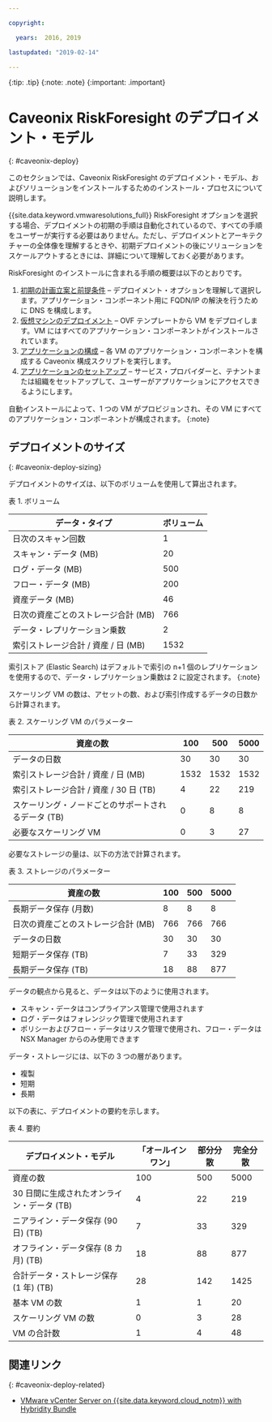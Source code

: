 ```yaml
---

copyright:

  years:  2016, 2019

lastupdated: "2019-02-14"

---
```


{:tip: .tip}
{:note: .note}
{:important: .important}

# Caveonix RiskForesight のデプロイメント・モデル
{: #caveonix-deploy}

このセクションでは、Caveonix RiskForesight のデプロイメント・モデル、およびソリューションをインストールするためのインストール・プロセスについて説明します。

{{site.data.keyword.vmwaresolutions_full}} RiskForesight オプションを選択する場合、デプロイメントの初期の手順は自動化されているので、すべての手順をユーザーが実行する必要はありません。ただし、デプロイメントとアーキテクチャーの全体像を理解するときや、初期デプロイメントの後にソリューションをスケールアウトするときには、詳細について理解しておく必要があります。

RiskForesight のインストールに含まれる手順の概要は以下のとおりです。

1. [初期の計画立案と前提条件](/docs/services/vmwaresolutions/archiref/caveonix/caveonix-step1.html) – デプロイメント・オプションを理解して選択します。アプリケーション・コンポーネント用に FQDN/IP の解決を行うために DNS を構成します。
2. [仮想マシンのデプロイメント](/docs/services/vmwaresolutions/archiref/caveonix/caveonix-step2.html) – OVF テンプレートから VM をデプロイします。VM にはすべてのアプリケーション・コンポーネントがインストールされています。
3. [アプリケーションの構成](/docs/services/vmwaresolutions/archiref/caveonix/caveonix-step3.html) – 各 VM のアプリケーション・コンポーネントを構成する Caveonix 構成スクリプトを実行します。
4. [アプリケーションのセットアップ](/docs/services/vmwaresolutions/archiref/caveonix/caveonix-step4.html) – サービス・プロバイダーと、テナントまたは組織をセットアップして、ユーザーがアプリケーションにアクセスできるようにします。

自動インストールによって、1 つの VM がプロビジョンされ、その VM にすべてのアプリケーション・コンポーネントが構成されます。
{:note}

## デプロイメントのサイズ
{: #caveonix-deploy-sizing}

デプロイメントのサイズは、以下のボリュームを使用して算出されます。

表 1. ボリューム

|データ・タイプ	|ボリューム |
|---|---|
|日次のスキャン回数	|1 |
|スキャン・データ (MB)	|20 |
|ログ・データ (MB)	|500 |
|フロー・データ (MB)	|200 |
|資産データ (MB)	|46 |
|日次の資産ごとのストレージ合計 (MB)	|766 |
|データ・レプリケーション乗数	|2 |
|索引ストレージ合計 / 資産 / 日 (MB)	|1532 |

索引ストア (Elastic Search) はデフォルトで索引の n+1 個のレプリケーションを使用するので、データ・レプリケーション乗数は 2 に設定されます。
{:note}

スケーリング VM の数は、アセットの数、および索引作成するデータの日数から計算されます。

表 2. スケーリング VM のパラメーター

|資産の数	|100	|500	|5000 |
|---|---|---|---|
|データの日数	|30	|30	|30 |
|索引ストレージ合計 / 資産 / 日 (MB)	|1532	|1532	|1532 |
|索引ストレージ合計 / 資産 / 30 日 (TB)	|4	|22	|219 |
|スケーリング・ノードごとのサポートされるデータ (TB)	|0	|8	|8 |
|必要なスケーリング VM |0	|3	|27 |

必要なストレージの量は、以下の方法で計算されます。

表 3. ストレージのパラメーター

|資産の数	|100	|500	|5000 |
|---|---|---|---|
|長期データ保存 (月数)	|8	|8	|8 |
|日次の資産ごとのストレージ合計 (MB)	|766	|766	|766 |
|データの日数	|30	|30	|30 |
|短期データ保存 (TB)	|7	|33	|329 |
|長期データ保存 (TB)	|18	|88	|877 |

データの観点から見ると、データは以下のように使用されます。

-	スキャン・データはコンプライアンス管理で使用されます
-	ログ・データはフォレンジック管理で使用されます
-	ポリシーおよびフロー・データはリスク管理で使用され、フロー・データは NSX Manager からのみ使用できます

データ・ストレージには、以下の 3 つの層があります。

-	複製
-	短期
-	長期

以下の表に、デプロイメントの要約を示します。

表 4. 要約

|デプロイメント・モデル	|「オールインワン」|部分分散|完全分散|
|---|---|---|---|
|資産の数	|100	|500	|5000 |
|30 日間に生成されたオンライン・データ (TB)	|4	|22	|219 |
|ニアライン・データ保存 (90 日) (TB)	|7	|33	|329 |
|オフライン・データ保存 (8 カ月) (TB)	|18	|88	|877 |
|合計データ・ストレージ保存 (1 年) (TB)	|28	|142	|1425 |
|基本 VM の数	|1	|1	|20 |
|スケーリング VM の数	|0	|3	|28 |
|VM の合計数	|1	|4	|48 |

## 関連リンク
{: #caveonix-deploy-related}

* [VMware vCenter Server on {{site.data.keyword.cloud_notm}} with Hybridity Bundle](/docs/services/vmwaresolutions/archiref/vcs/vcs-hybridity-intro.html)
